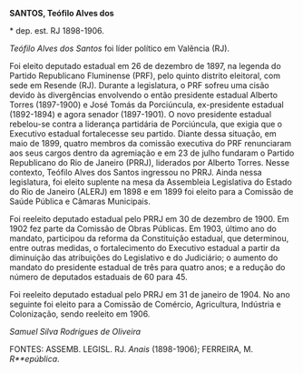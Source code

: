 **SANTOS, Teófilo Alves dos**

\* dep. est. RJ 1898-1906.

*Teófilo Alves dos Santos* foi líder político em Valência (RJ).

Foi eleito deputado estadual em 26 de dezembro de 1897, na legenda do
Partido Republicano Fluminense (PRF), pelo quinto distrito eleitoral,
com sede em Resende (RJ). Durante a legislatura, o PRF sofreu uma cisão
devido às divergências envolvendo o então presidente estadual Alberto
Torres (1897-1900) e José Tomás da Porciúncula, ex-presidente estadual
(1892-1894) e agora senador (1897-1901). O novo presidente estadual
rebelou-se contra a liderança partidária de Porciúncula, que exigia que
o Executivo estadual fortalecesse seu partido. Diante dessa situação, em
maio de 1899, quatro membros da comissão executiva do PRF renunciaram
aos seus cargos dentro da agremiação e em 23 de julho fundaram o Partido
Republicano do Rio de Janeiro (PRRJ), liderados por Alberto Torres.
Nesse contexto, Teófilo Alves dos Santos ingressou no PRRJ. Ainda nessa
legislatura, foi eleito suplente na mesa da Assembleia Legislativa do
Estado do Rio de Janeiro (ALERJ) em 1898 e em 1899 foi eleito para a
Comissão de Saúde Pública e Câmaras Municipais.

Foi reeleito deputado estadual pelo PRRJ em 30 de dezembro de 1900. Em
1902 fez parte da Comissão de Obras Públicas. Em 1903, último ano do
mandato, participou da reforma da Constituição estadual, que determinou,
entre outras medidas, o fortalecimento do Executivo estadual a partir da
diminuição das atribuições do Legislativo e do Judiciário; o aumento do
mandato do presidente estadual de três para quatro anos; e a redução do
número de deputados estaduais de 60 para 45.

Foi reeleito deputado estadual pelo PRRJ em 31 de janeiro de 1904. No
ano seguinte foi eleito para a Comissão de Comércio, Agricultura,
Indústria e Colonização, sendo reeleito em 1906.

*Samuel Silva Rodrigues de Oliveira*

FONTES: ASSEMB. LEGISL. RJ. *Anais* (1898-1906); FERREIRA, M.
*R**epública*.
